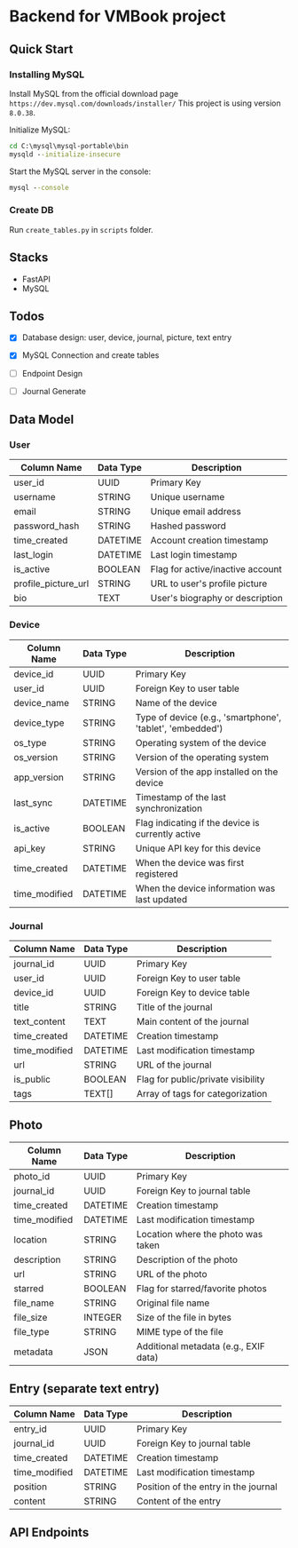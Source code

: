 # Backend for VMBook project

## Quick Start

### Installing MySQL

Install MySQL from the official download page `https://dev.mysql.com/downloads/installer/`
This project is using version `8.0.38`.

Initialize MySQL:

```cmd
cd C:\mysql\mysql-portable\bin
mysqld --initialize-insecure
```

Start the MySQL server in the console: 
```cmd
mysql --console
```

### Create DB

Run `create_tables.py` in `scripts` folder.


## Stacks

- FastAPI
- MySQL

## Todos

- [x] Database design: user, device, journal, picture, text entry
- [x] MySQL Connection and create tables
- [ ] Endpoint Design
- [ ] Journal Generate


## Data Model

### User

| Column Name | Data Type | Description |
|-------------|-----------|-------------|
| user_id     | UUID      | Primary Key |
| username    | STRING    | Unique username |
| email       | STRING    | Unique email address |
| password_hash| STRING   | Hashed password |
| time_created| DATETIME  | Account creation timestamp |
| last_login  | DATETIME  | Last login timestamp |
| is_active   | BOOLEAN   | Flag for active/inactive account |
| profile_picture_url | STRING | URL to user's profile picture |
| bio         | TEXT      | User's biography or description |


### Device

| Column Name | Data Type | Description |
|-------------|-----------|-------------|
| device_id   | UUID      | Primary Key |
| user_id     | UUID      | Foreign Key to user table |
| device_name | STRING    | Name of the device |
| device_type | STRING    | Type of device (e.g., 'smartphone', 'tablet', 'embedded') |
| os_type     | STRING    | Operating system of the device |
| os_version  | STRING    | Version of the operating system |
| app_version | STRING    | Version of the app installed on the device |
| last_sync   | DATETIME  | Timestamp of the last synchronization |
| is_active   | BOOLEAN   | Flag indicating if the device is currently active |
| api_key     | STRING    | Unique API key for this device |
| time_created| DATETIME  | When the device was first registered |
| time_modified| DATETIME | When the device information was last updated |

### Journal 

| Column Name | Data Type | Description |
|-------------|-----------|-------------|
| journal_id  | UUID      | Primary Key |
| user_id     | UUID      | Foreign Key to user table |
| device_id   | UUID      | Foreign Key to device table |
| title       | STRING    | Title of the journal |
| text_content| TEXT      | Main content of the journal |
| time_created| DATETIME  | Creation timestamp |
| time_modified| DATETIME | Last modification timestamp |
| url         | STRING    | URL of the journal |
| is_public   | BOOLEAN   | Flag for public/private visibility |
| tags        | TEXT[]    | Array of tags for categorization |

## Photo

| Column Name | Data Type | Description |
|-------------|-----------|-------------|
| photo_id    | UUID      | Primary Key |
| journal_id  | UUID      | Foreign Key to journal table |
| time_created| DATETIME  | Creation timestamp |
| time_modified| DATETIME | Last modification timestamp |
| location    | STRING    | Location where the photo was taken |
| description | STRING    | Description of the photo |
| url         | STRING    | URL of the photo |
| starred     | BOOLEAN   | Flag for starred/favorite photos |
| file_name   | STRING    | Original file name |
| file_size   | INTEGER   | Size of the file in bytes |
| file_type   | STRING    | MIME type of the file |
| metadata    | JSON      | Additional metadata (e.g., EXIF data) |

## Entry (separate text entry)

| Column Name | Data Type | Description |
|-------------|-----------|-------------|
| entry_id    | UUID      | Primary Key |
| journal_id  | UUID      | Foreign Key to journal table |
| time_created| DATETIME  | Creation timestamp |
| time_modified| DATETIME | Last modification timestamp |
| position    | STRING    | Position of the entry in the journal |
| content     | STRING    | Content of the entry |


## API Endpoints

